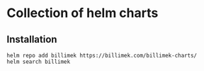 # Collection of helm charts

## Installation

```console
helm repo add billimek https://billimek.com/billimek-charts/
helm search billimek
```
